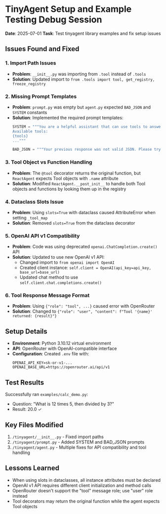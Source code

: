 # TinyAgent Setup and Example Testing Debug Session

**Date**: 2025-07-01
**Task**: Test tinyagent library examples and fix setup issues

## Issues Found and Fixed

### 1. Import Path Issues
- **Problem**: `__init__.py` was importing from `.tool` instead of `.tools`
- **Solution**: Updated import to `from .tools import tool, get_registry, freeze_registry`

### 2. Missing Prompt Templates
- **Problem**: `prompt.py` was empty but `agent.py` expected `BAD_JSON` and `SYSTEM` constants
- **Solution**: Implemented the required prompt templates:
  ```python
  SYSTEM = """You are a helpful assistant that can use tools to answer questions...
  Available tools:
  {tools}
  ..."""

  BAD_JSON = """Your previous response was not valid JSON. Please try again..."""
  ```

### 3. Tool Object vs Function Handling
- **Problem**: The `@tool` decorator returns the original function, but `ReactAgent` expects Tool objects with `.name` attribute
- **Solution**: Modified `ReactAgent.__post_init__` to handle both Tool objects and functions by looking them up in the registry

### 4. Dataclass Slots Issue
- **Problem**: Using `slots=True` with dataclass caused AttributeError when setting `_tool_map`
- **Solution**: Removed `slots=True` from the dataclass decorator

### 5. OpenAI API v1 Compatibility
- **Problem**: Code was using deprecated `openai.ChatCompletion.create()` API
- **Solution**: Updated to use new OpenAI v1 API:
  - Changed import to `from openai import OpenAI`
  - Created client instance: `self.client = OpenAI(api_key=api_key, base_url=base_url)`
  - Updated chat method to use `self.client.chat.completions.create()`

### 6. Tool Response Message Format
- **Problem**: Using `{"role": "tool", ...}` caused error with OpenRouter
- **Solution**: Changed to `{"role": "user", "content": f"Tool '{name}' returned: {result}"}`

## Setup Details

- **Environment**: Python 3.10.12 virtual environment
- **API**: OpenRouter with OpenAI-compatible interface
- **Configuration**: Created `.env` file with:
  ```
  OPENAI_API_KEY=sk-or-v1-...
  OPENAI_BASE_URL=https://openrouter.ai/api/v1
  ```

## Test Results

Successfully ran `examples/calc_demo.py`:
- Question: "What is 12 times 5, then divided by 3?"
- Result: 20.0 ✓

## Key Files Modified

1. `/tinyagent/__init__.py` - Fixed import paths
2. `/tinyagent/prompt.py` - Added SYSTEM and BAD_JSON prompts
3. `/tinyagent/agent.py` - Multiple fixes for API compatibility and tool handling

## Lessons Learned

- When using slots in dataclasses, all instance attributes must be declared
- OpenAI v1 API requires different client initialization and method calls
- OpenRouter doesn't support the "tool" message role; use "user" role instead
- Tool decorators may return the original function while the agent expects Tool objects
